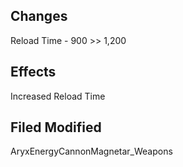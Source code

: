 ## Changes
Reload Time - 900 >> 1,200

## Effects
Increased Reload Time

## Filed Modified
AryxEnergyCannonMagnetar_Weapons